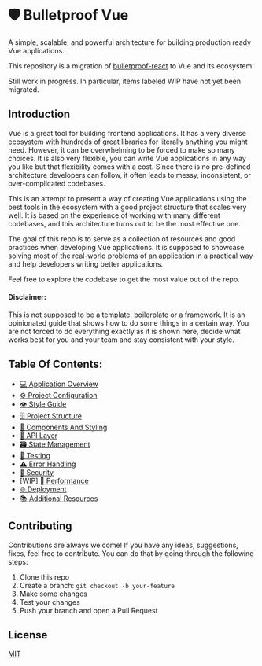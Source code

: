 # 🛡️ Bulletproof Vue
A simple, scalable, and powerful architecture for building production ready Vue applications.

This repository is a migration of [bulletproof-react](https://github.com/alan2207/bulletproof-react) to Vue and its ecosystem.

Still work in progress. In particular, items labeled WIP have not yet been migrated.

## Introduction

Vue is a great tool for building frontend applications. It has a very diverse ecosystem with hundreds of great libraries for literally anything you might need. However, it can be overwhelming to be forced to make so many choices.
It is also very flexible, you can write Vue applications in any way you like but that flexibility comes with a cost. Since there is no pre-defined architecture developers can follow, it often leads to messy, inconsistent, or over-complicated codebases.

This is an attempt to present a way of creating Vue applications using the best tools in the ecosystem with a good project structure that scales very well. It is based on the experience of working with many different codebases, and this architecture turns out to be the most effective one.

The goal of this repo is to serve as a collection of resources and good practices when developing Vue applications. It is supposed to showcase solving most of the real-world problems of an application in a practical way and help developers writing better applications.

Feel free to explore the codebase to get the most value out of the repo.

#### Disclaimer:

This is not supposed to be a template, boilerplate or a framework. It is an opinionated guide that shows how to do some things in a certain way. You are not forced to do everything exactly as it is shown here, decide what works best for you and your team and stay consistent with your style.

## Table Of Contents:

- [💻 Application Overview](docs/application-overview.md)
- [⚙️ Project Configuration](docs/project-configuration.md)
- [👁️ Style Guide](docs/style-guide.md)
- [🗄️ Project Structure](docs/project-structure.md)
- [🧱 Components And Styling](docs/components-and-styling.md)
- [📡 API Layer](docs/api-layer.md)
- [🗃️ State Management](docs/state-management.md)
- [🧪 Testing](docs/testing.md)
- [⚠️ Error Handling](docs/error-handling.md)
- [🔐 Security](docs/security.md)
- [WIP] [🚄 Performance](docs/performance.md)
- [🌐 Deployment](docs/deployment.md)
- [📚 Additional Resources](docs/additional-resources.md)


## Contributing

Contributions are always welcome! If you have any ideas, suggestions, fixes, feel free to contribute. You can do that by going through the following steps:

1. Clone this repo
2. Create a branch: `git checkout -b your-feature`
3. Make some changes
4. Test your changes
5. Push your branch and open a Pull Request

## License

[MIT](https://choosealicense.com/licenses/mit/)
